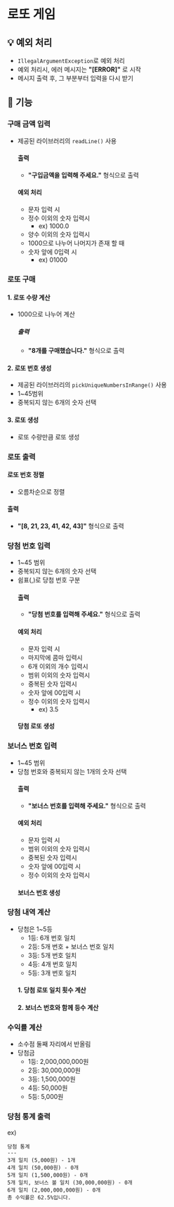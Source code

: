 # 로또 게임

## 💡 예외 처리
- `IllegalArgumentException`로 예외 처리
- 예외 처리시, 에러 메시지는 **"[ERROR]"** 로 시작
- 메시지 출력 후, 그 부분부터 입력을 다시 받기

## 🔧 기능

### 구매 금액 입력
- 제공된 라이브러리의 `readLine()` 사용
  #### 출력
  - **"구입금액을 입력해 주세요."** 형식으로 출력
  #### 예외 처리
  - 문자 입력 시
  - 정수 이외의 숫자 입력시
    - ex) 1000.0
  - 양수 이외의 숫자 입력시
  - 1000으로 나누어 나머지가 존재 할 때
  - 숫자 앞에 0입력 시
    - ex) 01000

### 로또 구매
  #### 1. 로또 수량 계산
  - 1000으로 나누어 계산
    ##### 출력
    - **"8개를 구매했습니다."** 형식으로 출력
  #### 2. 로또 번호 생성
  - 제공된 라이브러리의 `pickUniqueNumbersInRange()` 사용
  - 1~45범위
  - 중복되지 않는 6개의 숫자 선택
  #### 3. 로또 생성
  - 로또 수량만큼 로또 생성

### 로또 출력
  #### 로또 번호 정렬
  - 오름차순으로 정렬
  #### 출력
  - **"[8, 21, 23, 41, 42, 43]"** 형식으로 출력

### 당첨 번호 입력
- 1~45 범위
- 중복되지 않는 6개의 숫자 선택
- 쉼표(,)로 당첨 번호 구분
  #### 출력
  - **"당첨 번호를 입력해 주세요."** 형식으로 출력
  #### 예외 처리
  - 문자 입력 시
  - 마지막에 콤마 입력시
  - 6개 이외의 개수 입력시
  - 범위 이외의 숫자 입력시
  - 중복된 숫자 입력시
  - 숫자 앞에 00입력 시
  - 정수 이외의 숫자 입력시
    - ex) 3.5
  #### 당첨 로또 생성

### 보너스 번호 입력
- 1~45 범위
- 당첨 번호와 중복되지 않는 1개의 숫자 선택
  #### 출력
  - **"보너스 번호를 입력해 주세요."** 형식으로 출력
  #### 예외 처리
  - 문자 입력 시 
  - 범위 이외의 숫자 입력시
  - 중복된 숫자 입력시
  - 숫자 앞에 00입력 시
  - 정수 이외의 숫자 입력시
  #### 보너스 번호 생성 

### 당첨 내역 계산
- 당첨은 1~5등
  - 1등: 6개 번호 일치 
  - 2등: 5개 번호 + 보너스 번호 일치
  - 3등: 5개 번호 일치  
  - 4등: 4개 번호 일치
  - 5등: 3개 번호 일치
  #### 1. 당첨 로또 일치 횟수 계산
  #### 2. 보너스 번호와 함께 등수 계산

### 수익률 계산 
- 소수점 둘째 자리에서 반올림
- 당첨금
  - 1등: 2,000,000,000원
  - 2등: 30,000,000원
  - 3등: 1,500,000원
  - 4등: 50,000원
  - 5등: 5,000원

### 당첨 통계 출력
ex)
```
당첨 통계
---
3개 일치 (5,000원) - 1개
4개 일치 (50,000원) - 0개
5개 일치 (1,500,000원) - 0개
5개 일치, 보너스 볼 일치 (30,000,000원) - 0개
6개 일치 (2,000,000,000원) - 0개
총 수익률은 62.5%입니다.
```